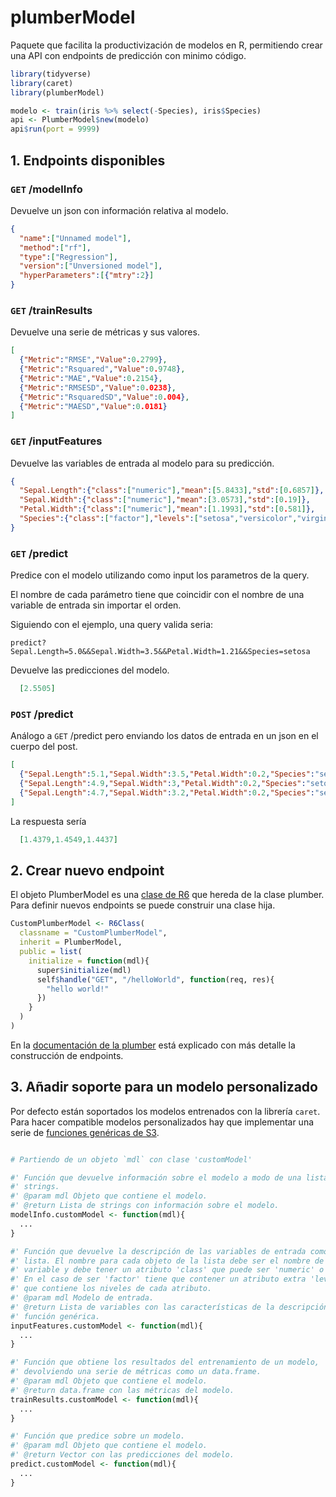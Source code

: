 # plumberModel

Paquete que facilita la productivización de modelos en R, permitiendo crear una
API con endpoints de predicción con minimo código.

```r
library(tidyverse)
library(caret)
library(plumberModel)

modelo <- train(iris %>% select(-Species), iris$Species)
api <- PlumberModel$new(modelo)
api$run(port = 9999)
```

## 1. Endpoints disponibles

### `GET` /modelInfo 

Devuelve un json con información relativa al modelo.

```json
{
  "name":["Unnamed model"],
  "method":["rf"],
  "type":["Regression"],
  "version":["Unversioned model"],
  "hyperParameters":[{"mtry":2}]
}
```

### `GET` /trainResults

Devuelve una serie de métricas y sus valores.

```json
[
  {"Metric":"RMSE","Value":0.2799},
  {"Metric":"Rsquared","Value":0.9748},
  {"Metric":"MAE","Value":0.2154},
  {"Metric":"RMSESD","Value":0.0238},
  {"Metric":"RsquaredSD","Value":0.004},
  {"Metric":"MAESD","Value":0.0181}
]
```

### `GET` /inputFeatures

Devuelve las variables de entrada al modelo para su predicción.

```json
{
  "Sepal.Length":{"class":["numeric"],"mean":[5.8433],"std":[0.6857]},
  "Sepal.Width":{"class":["numeric"],"mean":[3.0573],"std":[0.19]},
  "Petal.Width":{"class":["numeric"],"mean":[1.1993],"std":[0.581]},
  "Species":{"class":["factor"],"levels":["setosa","versicolor","virginica"]}
}
```

### `GET` /predict

Predice con el modelo utilizando como input los parametros de la query. 

El nombre de cada parámetro tiene que coincidir con el nombre de una variable 
de entrada sin importar el orden.

Siguiendo con el ejemplo, una query valida seria:

```url
predict?Sepal.Length=5.0&&Sepal.Width=3.5&&Petal.Width=1.21&&Species=setosa
```
Devuelve las predicciones del modelo.

```json
  [2.5505]
```

### `POST` /predict

Análogo a `GET` /predict pero enviando los datos de entrada en un json en el
cuerpo del post.

```json
[
  {"Sepal.Length":5.1,"Sepal.Width":3.5,"Petal.Width":0.2,"Species":"setosa"},
  {"Sepal.Length":4.9,"Sepal.Width":3,"Petal.Width":0.2,"Species":"setosa"},
  {"Sepal.Length":4.7,"Sepal.Width":3.2,"Petal.Width":0.2,"Species":"setosa"}
] 
```

La respuesta sería

```json
  [1.4379,1.4549,1.4437]
```

## 2. Crear nuevo endpoint

El objeto PlumberModel es una [clase de R6](https://cran.r-project.org/web/packages/R6/vignettes/Introduction.html) 
que hereda de la clase plumber. 
Para definir nuevos endpoints se puede construir una clase hija.

```r
CustomPlumberModel <- R6Class(
  classname = "CustomPlumberModel",
  inherit = PlumberModel,
  public = list(
    initialize = function(mdl){
      super$initialize(mdl)
      self$handle("GET", "/helloWorld", function(req, res){
        "hello world!"
      })
    }
  )
)
```

En la [documentación de la plumber](https://www.rplumber.io/docs/programmatic-usage.html#defining-endpoints) 
está explicado con más detalle la construcción de endpoints.

## 3. Añadir soporte para un modelo personalizado

Por defecto están soportados los modelos entrenados con la librería `caret`. Para
hacer compatible modelos personalizados hay que implementar una serie de 
[funciones genéricas de S3](http://adv-r.had.co.nz/S3.html).

```r

# Partiendo de un objeto `mdl` con clase 'customModel'

#' Función que devuelve información sobre el modelo a modo de una lista de
#' strings.
#' @param mdl Objeto que contiene el modelo.
#' @return Lista de strings con información sobre el modelo.
modelInfo.customModel <- function(mdl){
  ...
}

#' Función que devuelve la descripción de las variables de entrada como una
#' lista. El nombre para cada objeto de la lista debe ser el nombre de la
#' variable y debe tener un atributo 'class' que puede ser 'numeric' o 'factor'.
#' En el caso de ser 'factor' tiene que contener un atributo extra 'levels',
#' que contiene los niveles de cada atributo.
#' @param mdl Modelo de entrada.
#' @return Lista de variables con las características de la descripción de la
#' función genérica.
inputFeatures.customModel <- function(mdl){
  ...
}

#' Función que obtiene los resultados del entrenamiento de un modelo,
#' devolviendo una serie de métricas como un data.frame.
#' @param mdl Objeto que contiene el modelo.
#' @return data.frame con las métricas del modelo.
trainResults.customModel <- function(mdl){
  ...
}

#' Función que predice sobre un modelo.
#' @param mdl Objeto que contiene el modelo.
#' @return Vector con las predicciones del modelo.
predict.customModel <- function(mdl){
  ...
}

```

